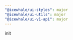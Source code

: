 ```yaml
---
"@icewhale/ui-styles": major
"@icewhale/ui-utils": major
"@icewhale/ui-v1-api": major
---
```


init
